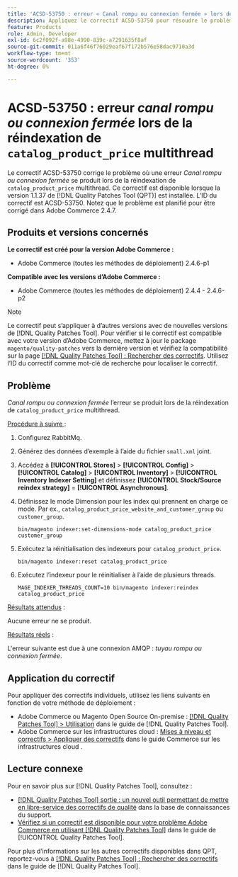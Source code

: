 ```yaml
---
title: 'ACSD-53750 : erreur « Canal rompu ou connexion fermée » lors de la réindexation multi-thread catalog_product_price'
description: Appliquez le correctif ACSD-53750 pour résoudre le problème d’Adobe Commerce en raison duquel une erreur de *canal rompu ou de connexion fermée* se produit lors de la réindexation multi-thread catalog_product_price.
feature: Products
role: Admin, Developer
exl-id: 6c2f092f-a98e-4990-839c-a7291635f8af
source-git-commit: 011a6f46f76029eaf67f172b576e58dac9710a3d
workflow-type: tm+mt
source-wordcount: '353'
ht-degree: 0%

---
```


# ACSD-53750 : erreur *canal rompu ou connexion fermée* lors de la réindexation de `catalog_product_price` multithread

Le correctif ACSD-53750 corrige le problème où une erreur *Canal rompu ou connexion fermée* se produit lors de la réindexation de `catalog_product_price` multithread. Ce correctif est disponible lorsque la version 1.1.37 de [!DNL Quality Patches Tool (QPT)] est installée. L’ID du correctif est ACSD-53750. Notez que le problème est planifié pour être corrigé dans Adobe Commerce 2.4.7.

## Produits et versions concernés

**Le correctif est créé pour la version Adobe Commerce :**

* Adobe Commerce (toutes les méthodes de déploiement) 2.4.6-p1

**Compatible avec les versions d’Adobe Commerce :**

* Adobe Commerce (toutes les méthodes de déploiement) 2.4.4 - 2.4.6-p2

>[!NOTE]
>
>Le correctif peut s’appliquer à d’autres versions avec de nouvelles versions de [!DNL Quality Patches Tool]. Pour vérifier si le correctif est compatible avec votre version d’Adobe Commerce, mettez à jour le package `magento/quality-patches` vers la dernière version et vérifiez la compatibilité sur la page [[!DNL Quality Patches Tool] : Rechercher des correctifs](https://experienceleague.adobe.com/tools/commerce-quality-patches/index.html?lang=fr). Utilisez l’ID du correctif comme mot-clé de recherche pour localiser le correctif.

## Problème

*Canal rompu ou connexion fermée* l’erreur se produit lors de la réindexation de `catalog_product_price` multithread.

<u>Procédure à suivre </u> :

1. Configurez RabbitMq.
1. Générez des données d’exemple à l’aide du fichier `small.xml` joint.
1. Accédez à **[!UICONTROL Stores]** > **[!UICONTROL Config]** > **[!UICONTROL Catalog]** > **[!UICONTROL Inventory]** > **[!UICONTROL Inventory Indexer Setting]** et définissez **[!UICONTROL Stock/Source reindex strategy]** = **[!UICONTROL Asynchronous]**.
1. Définissez le mode Dimension pour les index qui prennent en charge ce mode. Par ex., `catalog_product_price_website_and_customer_group` ou `customer_group`.

   ```
   bin/magento indexer:set-dimensions-mode catalog_product_price customer_group
   ```

1. Exécutez la réinitialisation des indexeurs pour `catalog_product_price`.

   ```
   bin/magento indexer:reset catalog_product_price
   ```

1. Exécutez l’indexeur pour le réinitialiser à l’aide de plusieurs threads.

   ```
   MAGE_INDEXER_THREADS_COUNT=10 bin/magento indexer:reindex catalog_product_price
   ```

<u>Résultats attendus</u> :

Aucune erreur ne se produit.

<u>Résultats réels</u> :

L&#39;erreur suivante est due à une connexion AMQP : *tuyau rompu ou connexion fermée*.

## Application du correctif

Pour appliquer des correctifs individuels, utilisez les liens suivants en fonction de votre méthode de déploiement :

* Adobe Commerce ou Magento Open Source On-premise : [[!DNL Quality Patches Tool] > Utilisation](/help/tools/quality-patches-tool/usage.md) dans le guide de [!DNL Quality Patches Tool].
* Adobe Commerce sur les infrastructures cloud : [Mises à niveau et correctifs > Appliquer des correctifs](https://experienceleague.adobe.com/docs/commerce-cloud-service/user-guide/develop/upgrade/apply-patches.html?lang=fr) dans le guide Commerce sur les infrastructures cloud .

## Lecture connexe

Pour en savoir plus sur [!DNL Quality Patches Tool], consultez :

* [[!DNL Quality Patches Tool] sortie : un nouvel outil permettant de mettre en libre-service des correctifs de qualité](https://experienceleague.adobe.com/fr/docs/commerce-operations/tools/quality-patches-tool/quality-patches-tool-to-self-serve-quality-patches) dans la base de connaissances du support.
* [Vérifiez si un correctif est disponible pour votre problème Adobe Commerce en utilisant [!DNL Quality Patches Tool]](/help/tools/quality-patches-tool/patches-available-in-qpt/check-patch-for-magento-issue-with-magento-quality-patches.md) dans le guide de [!UICONTROL Quality Patches Tool].


Pour plus d’informations sur les autres correctifs disponibles dans QPT, reportez-vous à [[!DNL Quality Patches Tool] : Rechercher des correctifs](https://experienceleague.adobe.com/tools/commerce-quality-patches/index.html?lang=fr) dans le guide de [!DNL Quality Patches Tool].
